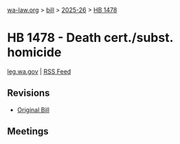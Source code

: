 [wa-law.org](/) > [bill](/bill/) > [2025-26](/bill/2025-26/) > [HB 1478](/bill/2025-26/hb/1478/)

# HB 1478 - Death cert./subst. homicide
[leg.wa.gov](https://app.leg.wa.gov/billsummary?BillNumber=1478&Year=2025&Initiative=false) | [RSS Feed](./rss.xml)

## Revisions
* [Original Bill](1/)

## Meetings
